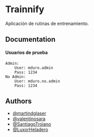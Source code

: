 
# Trainnify

Aplicación de rutinas de entrenamiento.



## Documentation
#### Usuarios de prueba
    Admin:
        User: mduro.admin
        Pass: 1234
    No Admin:
        User: mduro.no.admin
        Pass: 1234


## Authors

- [@martindglaser](https://github.com/martindglaser)
- [@valentinosara](https://github.com/valentinosara)
- [@SantiagoTroiano](https://github.com/SantiagoTroiano)
- [@LuxorHeladero](https://github.com/LuxorHeladero)



